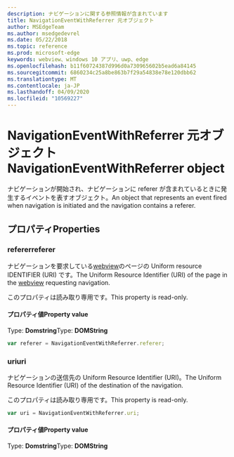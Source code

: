 ```yaml
---
description: ナビゲーションに関する参照情報が含まれています
title: NavigationEventWithReferrer 元オブジェクト
author: MSEdgeTeam
ms.author: msedgedevrel
ms.date: 05/22/2018
ms.topic: reference
ms.prod: microsoft-edge
keywords: webview、windows 10 アプリ、uwp、edge
ms.openlocfilehash: b11f60724387d996d0a730965602b5ead6a84145
ms.sourcegitcommit: 6860234c25a8be863b7f29a54838e78e120dbb62
ms.translationtype: MT
ms.contentlocale: ja-JP
ms.lasthandoff: 04/09/2020
ms.locfileid: "10569227"
---
```

# <span data-ttu-id="6e8ec-104">NavigationEventWithReferrer 元オブジェクト</span><span class="sxs-lookup"><span data-stu-id="6e8ec-104">NavigationEventWithReferrer object</span></span>

<span data-ttu-id="6e8ec-105">ナビゲーションが開始され、ナビゲーションに referer が含まれているときに発生するイベントを表すオブジェクト。</span><span class="sxs-lookup"><span data-stu-id="6e8ec-105">An object that represents an event fired when navigation is initiated and the navigation contains a referer.</span></span>

## <span data-ttu-id="6e8ec-106">プロパティ</span><span class="sxs-lookup"><span data-stu-id="6e8ec-106">Properties</span></span>

### <span data-ttu-id="6e8ec-107">referer</span><span class="sxs-lookup"><span data-stu-id="6e8ec-107">referer</span></span>

<span data-ttu-id="6e8ec-108">ナビゲーションを要求している[webview](../webview.md)のページの Uniform resource IDENTIFIER (URI) です。</span><span class="sxs-lookup"><span data-stu-id="6e8ec-108">The Uniform Resource Identifier (URI) of the page in the [webview](../webview.md) requesting navigation.</span></span>

<span data-ttu-id="6e8ec-109">このプロパティは読み取り専用です。</span><span class="sxs-lookup"><span data-stu-id="6e8ec-109">This property is read-only.</span></span>

#### <span data-ttu-id="6e8ec-110">プロパティ値</span><span class="sxs-lookup"><span data-stu-id="6e8ec-110">Property value</span></span>
<span data-ttu-id="6e8ec-111">Type: **Domstring**</span><span class="sxs-lookup"><span data-stu-id="6e8ec-111">Type: **DOMString**</span></span>


```js
var referer = NavigationEventWithReferrer.referer;
```

### <span data-ttu-id="6e8ec-112">uri</span><span class="sxs-lookup"><span data-stu-id="6e8ec-112">uri</span></span>

<span data-ttu-id="6e8ec-113">ナビゲーションの送信先の Uniform Resource Identifier (URI)。</span><span class="sxs-lookup"><span data-stu-id="6e8ec-113">The Uniform Resource Identifier (URI) of the destination of the navigation.</span></span>

<span data-ttu-id="6e8ec-114">このプロパティは読み取り専用です。</span><span class="sxs-lookup"><span data-stu-id="6e8ec-114">This property is read-only.</span></span>

```js
var uri = NavigationEventWithReferrer.uri;
```

#### <span data-ttu-id="6e8ec-115">プロパティ値</span><span class="sxs-lookup"><span data-stu-id="6e8ec-115">Property value</span></span>
<span data-ttu-id="6e8ec-116">Type: **Domstring**</span><span class="sxs-lookup"><span data-stu-id="6e8ec-116">Type: **DOMString**</span></span>
